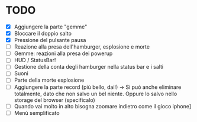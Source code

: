 # TODO
- [x] Aggiungere la parte "gemme"
- [x] Bloccare il doppio salto
- [x] Pressione del pulsante pausa
- [ ] Reazione alla presa dell'hamburger, esplosione e morte
- [ ] Gemme: reazioni alla presa dei powerup
- [ ] HUD / StatusBar!
- [ ] Gestione della conta degli hamburger nella status bar e i salti
- [ ] Suoni
- [ ] Parte della morte esplosione
- [ ] Aggiungere la parte record (più bello, dai!) -> Si può anche eliminare totalmente, 
      dato che non salvo un bel niente. Oppure lo salvo nello storage del browser (specificalo)
- [ ] Quando vai molto in alto bisogna zoomare indietro come il gioco iphone]
- [ ] Menù semplificato